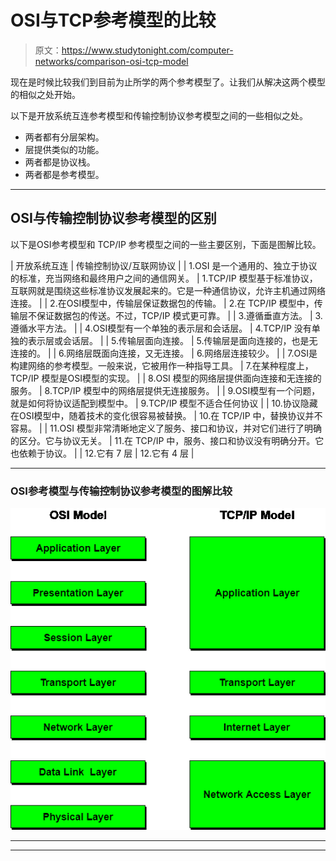 # OSI与TCP参考模型的比较

> 原文：<https://www.studytonight.com/computer-networks/comparison-osi-tcp-model>

现在是时候比较我们到目前为止所学的两个参考模型了。让我们从解决这两个模型的相似之处开始。

以下是开放系统互连参考模型和传输控制协议参考模型之间的一些相似之处。

*   两者都有分层架构。
*   层提供类似的功能。
*   两者都是协议栈。
*   两者都是参考模型。

* * *

## OSI与传输控制协议参考模型的区别

以下是OSI参考模型和 TCP/IP 参考模型之间的一些主要区别，下面是图解比较。

| 开放系统互连 | 传输控制协议/互联网协议 |
| 1.OSI 是一个通用的、独立于协议的标准，充当网络和最终用户之间的通信网关。 | 1.TCP/IP 模型基于标准协议，互联网就是围绕这些标准协议发展起来的。它是一种通信协议，允许主机通过网络连接。 |
| 2.在OSI模型中，传输层保证数据包的传输。 | 2.在 TCP/IP 模型中，传输层不保证数据包的传送。不过，TCP/IP 模式更可靠。 |
| 3.遵循垂直方法。 | 3.遵循水平方法。 |
| 4.OSI模型有一个单独的表示层和会话层。 | 4.TCP/IP 没有单独的表示层或会话层。 |
| 5.传输层面向连接。 | 5.传输层是面向连接的，也是无连接的。 |
| 6.网络层既面向连接，又无连接。 | 6.网络层连接较少。 |
| 7.OSI是构建网络的参考模型。一般来说，它被用作一种指导工具。 | 7.在某种程度上，TCP/IP 模型是OSI模型的实现。 |
| 8.OSI 模型的网络层提供面向连接和无连接的服务。 | 8.TCP/IP 模型中的网络层提供无连接服务。 |
| 9.OSI模型有一个问题，就是如何将协议适配到模型中。 | 9.TCP/IP 模型不适合任何协议 |
| 10.协议隐藏在OSI模型中，随着技术的变化很容易被替换。 | 10.在 TCP/IP 中，替换协议并不容易。 |
| 11.OSI 模型非常清晰地定义了服务、接口和协议，并对它们进行了明确的区分。它与协议无关。 | 11.在 TCP/IP 中，服务、接口和协议没有明确分开。它也依赖于协议。 |
| 12.它有 7 层 | 12.它有 4 层 |

* * *

### OSI参考模型与传输控制协议参考模型的图解比较

![between OSI (7 layers) and TCP/IP (4 layers) Model](img/ec179dcf9accc04253a0190b68f2605a.png)

* * *

* * *